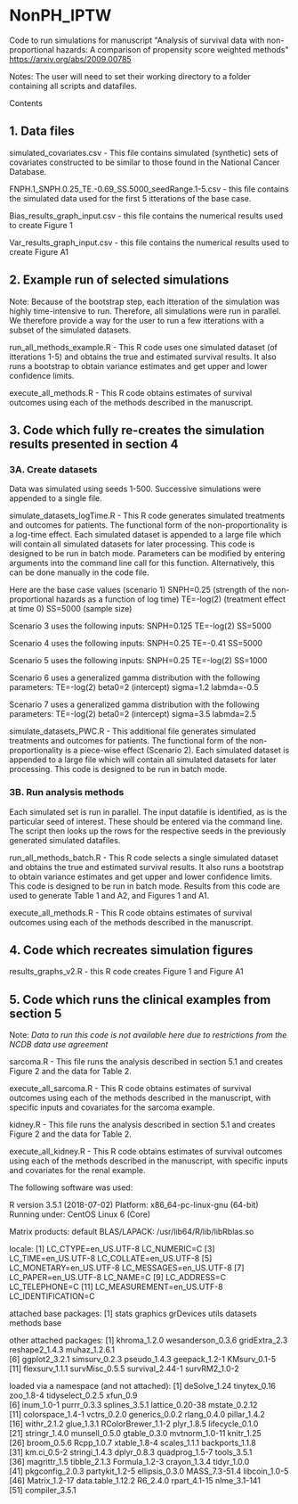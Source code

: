 # NonPH_IPTW


Code to run simulations for manuscript "Analysis of survival data with non-proportional hazards: A comparison of propensity score weighted methods" https://arxiv.org/abs/2009.00785


Notes: The user will need to set their working directory to a folder containing all scripts and datafiles.


Contents

## 1. Data files

simulated_covariates.csv - This file contains simulated (synthetic) sets of covariates constructed to be similar to those found in the National Cancer Database.

FNPH.1_SNPH.0.25_TE.-0.69_SS.5000_seedRange.1-5.csv - this file contains the simulated data used for the first 5 itterations of the base case.

Bias_results_graph_input.csv - this file contains the numerical results used to create Figure 1

Var_results_graph_input.csv - this file contains the numerical results used to create Figure A1


## 2. Example run of selected simulations 

Note: Because of the bootstrap step, each itteration of the simulation was highly time-intensive to run.  Therefore, all simulations were run in parallel.  We therefore provide a way for the user to run a few itterations with a subset of the simulated datasets.

run_all_methods_example.R - This R code uses one simulated dataset (of itterations 1-5) and obtains the true and estimated survival results. It also runs a bootstrap to obtain variance estimates and get upper and lower confidence limits. 

execute_all_methods.R - This R code obtains estimates of survival outcomes using each of the methods described in the manuscript.


## 3. Code which fully re-creates the simulation results presented in section 4

### 3A. Create datasets

Data was simulated using seeds 1-500.  Successive simulations were appended to a single file.  

simulate_datasets_logTime.R - This R code generates simulated treatments and outcomes for patients. The functional form of the non-proportionality is a log-time effect. Each simulated dataset is appended to a large file which will contain all simulated datasets for later processing. This code is designed to be run in batch mode.  Parameters can be modified by entering arguments into the command line call for this function.  Alternatively, this can be done manually in the code file.

Here are the base case values (scenario 1)
SNPH=0.25 (strength of the non-proportional hazards as a function of log time)
TE=-log(2) (treatment effect at time 0)
SS=5000 (sample size)

Scenario 3 uses the following inputs:
SNPH=0.125 
TE=-log(2) 
SS=5000 

Scenario 4 uses the following inputs:
SNPH=0.25 
TE=-0.41
SS=5000 

Scenario 5 uses the following inputs:
SNPH=0.25 
TE=-log(2) 
SS=1000 

Scenario 6 uses a generalized gamma distribution with the following parameters:
TE=-log(2)
beta0=2 (intercept)
sigma=1.2
labmda=-0.5

Scenario 7 uses a generalized gamma distribution with the following parameters:
TE=-log(2)
beta0=2 (intercept)
sigma=3.5
labmda=2.5


simulate_datasets_PWC.R - This additional file generates simulated treatments and outcomes for patients. The functional form of the non-proportionality is a piece-wise effect (Scenario 2). Each simulated dataset is appended to a large file which will contain all simulated datasets for later processing. This code is designed to be run in batch mode.

### 3B. Run analysis methods

Each simulated set is run in parallel.  The input datafile is identified, as is the particular seed of interest.  These should be entered via the command line.  The script then looks up the rows for the respective seeds in the previously generated simulated datafiles.  

run_all_methods_batch.R - This R code selects a single simulated dataset and obtains the true and estimated survival results. It also runs a bootstrap to obtain variance estimates and get upper and lower confidence limits. This code is designed to be run in batch mode.  Results from this code are used to generate Table 1 and A2, and Figures 1 and A1.

execute_all_methods.R - This R code obtains estimates of survival outcomes using each of the methods described in the manuscript.

## 4. Code which recreates simulation figures

results_graphs_v2.R - this R code creates Figure 1 and Figure A1

## 5. Code which runs the clinical examples from section 5
Note: *Data to run this code is not available here due to restrictions from the NCDB data use agreement*

sarcoma.R - This file runs the analysis described in section 5.1 and creates Figure 2 and the data for Table 2. 

execute_all_sarcoma.R - This R code obtains estimates of survival outcomes using each of the methods described in the manuscript, with specific inputs and covariates for the sarcoma example.

kidney.R - This file runs the analysis described in section 5.1 and creates Figure 2 and the data for Table 2. 

execute_all_kidney.R - This R code obtains estimates of survival outcomes using each of the methods described in the manuscript, with specific inputs and covariates for the renal example.


The following software was used:

R version 3.5.1 (2018-07-02) 
Platform: x86_64-pc-linux-gnu (64-bit)
Running under: CentOS Linux 6 (Core)

Matrix products: default
BLAS/LAPACK: /usr/lib64/R/lib/libRblas.so

locale:
 [1] LC_CTYPE=en_US.UTF-8       LC_NUMERIC=C
 [3] LC_TIME=en_US.UTF-8        LC_COLLATE=en_US.UTF-8
 [5] LC_MONETARY=en_US.UTF-8    LC_MESSAGES=en_US.UTF-8
 [7] LC_PAPER=en_US.UTF-8       LC_NAME=C
 [9] LC_ADDRESS=C               LC_TELEPHONE=C
[11] LC_MEASUREMENT=en_US.UTF-8 LC_IDENTIFICATION=C

attached base packages:
[1] stats     graphics  grDevices utils     datasets  methods   base

other attached packages:
 [1] khroma_1.2.0      wesanderson_0.3.6 gridExtra_2.3     reshape2_1.4.3    muhaz_1.2.6.1    
 [6] ggplot2_3.2.1     simsurv_0.2.3     pseudo_1.4.3      geepack_1.2-1     KMsurv_0.1-5     
[11] flexsurv_1.1.1    survMisc_0.5.5    survival_2.44-1   survRM2_1.0-2 

loaded via a namespace (and not attached):
 [1] deSolve_1.24       tinytex_0.16       zoo_1.8-4          tidyselect_0.2.5   xfun_0.9         
 [6] inum_1.0-1         purrr_0.3.3        splines_3.5.1      lattice_0.20-38    mstate_0.2.12     
[11] colorspace_1.4-1   vctrs_0.2.0       generics_0.0.2     rlang_0.4.0       pillar_1.4.2      
[16] withr_2.1.2        glue_1.3.1         RColorBrewer_1.1-2 plyr_1.8.5         lifecycle_0.1.0   
[21] stringr_1.4.0      munsell_0.5.0      gtable_0.3.0       mvtnorm_1.0-11      knitr_1.25        
[26] broom_0.5.6        Rcpp_1.0.7         xtable_1.8-4       scales_1.1.1       backports_1.1.8   
[31] km.ci_0.5-2        stringi_1.4.3      dplyr_0.8.3        quadprog_1.5-7     tools_3.5.1       
[36] magrittr_1.5       tibble_2.1.3       Formula_1.2-3      crayon_1.3.4       tidyr_1.0.0       
[41] pkgconfig_2.0.3    partykit_1.2-5     ellipsis_0.3.0     MASS_7.3-51.4      libcoin_1.0-5     
[46] Matrix_1.2-17      data.table_1.12.2  R6_2.4.0           rpart_4.1-15       nlme_3.1-141      
[51] compiler_3.5.1    
